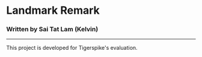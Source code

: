 # Landmark Remark
### Written by Sai Tat Lam (Kelvin)
---
This project is developed for Tigerspike's evaluation.